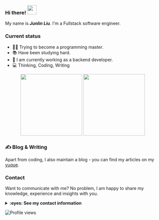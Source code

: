 ### Hi there! <img src="https://raw.githubusercontent.com/MartinHeinz/MartinHeinz/master/wave.gif" width="30px">

My name is **_Junlin Liu_**. I'm a Fullstack software engineer.

### Current status
  
- :man_scientist: Trying to become a programming master.
- :books: Have been studying hard.
- :thinking: I am currently working as a backend developer.
- :computer: Thinking, Coding, Writing

<p align="center">
<img height="200" src="https://github-readme-stats.vercel.app/api?username=my-petrichor&count_private=true&show_icons=true"/>
<img height="200" src="https://github-readme-stats.vercel.app/api/top-langs/?username=my-petrichor&hide=html,jupyter+notebook&count_private=true&show_icons=true"/>
</p>

### &#x270d; Blog & Writing

Apart from coding, I also maintain a blog - you can find my articles on my [yuque](https://www.yuque.com/my-sakura).

### Contact

Want to communicate with me? No problem, I am happy to share my knowledge, experience and insights with you.

<details close>
<summary><strong>:eyes: See my contact information</strong></summary>

- GitHub - [@sakura](https://github.com/my-Sakura)
- Yuque - [@sakura](https://yuque.com/my-sakura)
- WeChat - LiuJunLin-1998
- Twitter - [@liujunlin980507](https://twitter.com/liujunlin980507)
- Email - <liujunlin@111.com>

</details>

![Profile views](https://gpvc.arturio.dev/dovics)
